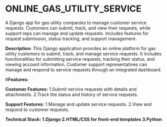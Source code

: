 # ONLINE_GAS_UTILITY_SERVICE

A Django app for gas utility companies to manage customer service requests. Customers can submit, track, and view their requests, while support reps can manage and update requests. Includes features for request submission, status tracking, and support management.

**Description:**
This Django application provides an online platform for gas utility customers to submit, track, and manage service requests. It includes functionalities for submitting service requests, tracking their status, and viewing account information. Customer support representatives can manage and respond to service requests through an integrated dashboard.

#**Features:**

**Customer Features:**
1.Submit service requests with details and attachments. 
2.Track the status and history of service requests.

**Support Features:**
1.Manage and update service requests. 
2.View and respond to customer requests.

**Technical Stack:**
**1.Django
2.HTML/CSS for front-end templates
3.Python**

